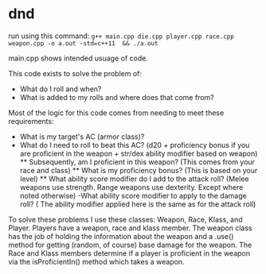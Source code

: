 # dnd

run using this command: `g++ main.cpp die.cpp player.cpp race.cpp weapon.cpp -o a.out -std=c++11  && ./a.out`

main.cpp shows intended usuage of code.

This code exists to solve the problem of:
* What do I roll and when?
* What is added to my rolls and where does that come from?

Most of the logic for this code comes from needing to meet these requirements:
* What is my target's AC (armor class)?
* What do I need to roll to beat this AC? (d20 + proficiency bonus if you are proficient in the weapon + str/dex ability modifier based on weapon)
** Subsequently, am I proficient in this weapon? (This comes from your race and class)
** What is my proficiency bonus? (This is based on your level)
** What ability score modifier do I add to the attack roll? (Melee weapons use strength. Range weapons use dexterity. Except where noted otherwise)
-What ability score modifier to apply to the damage roll? ( The ability modifier applied here is the same as for the attack roll)

To solve these problems I use these classes: Weapon, Race, Klass, and Player.
Players have a weapon, race and klass member. The weapon class has the job of holding the information about the weapon and a .use() method for getting (random, of course) base damage for the weapon. The Race and Klass members determine if a player is proficient in the weapon via the isProficientIn() method which takes a weapon.
